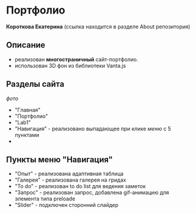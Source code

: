 # Портфолио
 **Короткова Екатерина**
(ссылка находится в разделе About репозитория)
## Описание

- реализован **многостраничный** сайт-портфолио.
- использован 3D фон из библиотеки Vanta.js

## Разделы cайта
*фото*
- "Главная" 
- "Портфолио"
- "Lab1"
- "Навигация" -  реализовано выпадающее при клике *меню* с 5 пунктами
- 
## Пункты меню "Навигация"
- "Опыт" - реализована адаптивная таблица
- "Галерея" -  реализована галерея на гридах
- "To do" - реализован to do list для ведения заметок
- "Запрос" - реализован запрос, добавлена gif-анимацию для элемента типа preloade
- "Slider" - подключен сторонний слайдер


